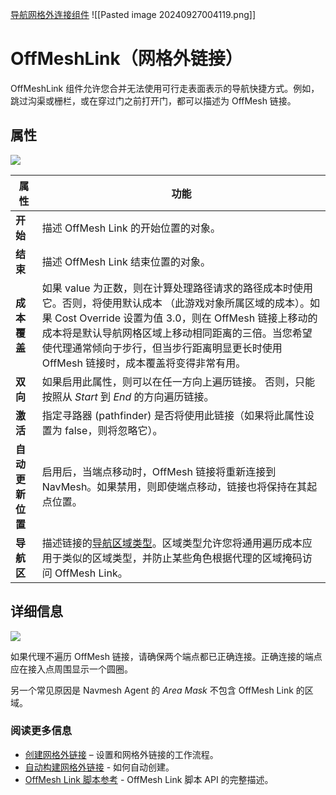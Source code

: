 [导航网格外连接组件](file:///D:/Obsidian%20Unity/Unity/Unity%E5%9B%9B%E9%83%A8%E6%9B%B2/Assets/Scripts/Unity%C2%B7%E6%A0%B8%E5%BF%83/%E5%AF%BC%E8%88%AA%E5%AF%BB%E8%B7%AF%E7%B3%BB%E7%BB%9F/Lesson59_%E5%AF%BC%E8%88%AA%E7%BD%91%E6%A0%BC%E5%A4%96%E8%BF%9E%E6%8E%A5%E7%BB%84%E4%BB%B6.cs)
![[Pasted image 20240927004119.png]]
# OffMeshLink（网格外链接）

OffMeshLink 组件允许您合并无法使用可行走表面表示的导航快捷方式。例如，跳过沟渠或栅栏，或在穿过门之前打开门，都可以描述为 OffMesh 链接。

## 属性

![](https://docs.unity3d.com/cn/current/uploads/Main/OffMeshLink.png)

|属性|功能|
|---|---|
|**开始**|描述 OffMesh Link 的开始位置的对象。|
|**结束**|描述 OffMesh Link 结束位置的对象。|
|**成本覆盖**|如果 value 为正数，则在计算处理路径请求的路径成本时使用它。否则，将使用默认成本 （此游戏对象所属区域的成本）。如果 Cost Override 设置为值 3.0，则在 OffMesh 链接上移动的成本将是默认导航网格区域上移动相同距离的三倍。当您希望使代理通常倾向于步行，但当步行距离明显更长时使用 OffMesh 链接时，成本覆盖将变得非常有用。|
|**双向**|如果启用此属性，则可以在任一方向上遍历链接。 否则，只能按照从 _Start_ 到 _End_ 的方向遍历链接。|
|**激活**|指定寻路器 (pathfinder) 是否将使用此链接（如果将此属性设置为 false，则将忽略它）。|
|**自动更新位置**|启用后，当端点移动时，OffMesh 链接将重新连接到 NavMesh。如果禁用，则即使端点移动，链接也将保持在其起点位置。|
|**导航区**|描述链接的[导航区域类型](https://docs.unity3d.com/cn/current/Manual/nav-AreasAndCosts.html)。区域类型允许您将通用遍历成本应用于类似的区域类型，并防止某些角色根据代理的区域掩码访问 OffMesh Link。|

## 详细信息

![](https://docs.unity3d.com/cn/current/uploads/Main/OffMeshLinkDebug.svg)

如果代理不遍历 OffMesh 链接，请确保两个端点都已正确连接。正确连接的端点应在接入点周围显示一个圆圈。

另一个常见原因是 Navmesh Agent 的 _Area Mask_ 不包含 OffMesh Link 的区域。

### 阅读更多信息

- [创建网格外链接](https://docs.unity3d.com/cn/current/Manual/nav-CreateOffMeshLink.html) – 设置和网格外链接的工作流程。
- [自动构建网格外链接](https://docs.unity3d.com/cn/current/Manual/nav-BuildingOffMeshLinksAutomatically.html) - 如何自动创建。
- [OffMesh Link 脚本参考](https://docs.unity3d.com/cn/current/ScriptReference/AI.OffMeshLink.html) - OffMesh Link 脚本 API 的完整描述。